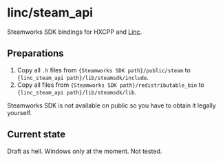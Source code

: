 # linc/steam_api
Steamworks SDK bindings for HXCPP and [Linc](http://snowkit.github.io/linc/).

## Preparations
1. Copy all `.h` files from `{Steamworks SDK path}/public/steam` to `{linc_steam_api path}/lib/steamsdk/include`.
2. Copy all files from `{Steamworks SDK path}/redistributable_bin` to `{linc_steam_api path}/lib/steamsdk/lib`.

Steamworks SDK is not available on public so you have to obtain it legally yourself.

## Current state
Draft as hell. Windows only at the moment. Not tested.